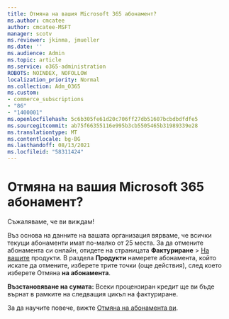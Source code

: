 ```yaml
---
title: Отмяна на вашия Microsoft 365 абонамент?
ms.author: cmcatee
author: cmcatee-MSFT
manager: scotv
ms.reviewer: jkinma, jmueller
ms.date: ''
ms.audience: Admin
ms.topic: article
ms.service: o365-administration
ROBOTS: NOINDEX, NOFOLLOW
localization_priority: Normal
ms.collection: Adm_O365
ms.custom:
- commerce_subscriptions
- "86"
- "1400001"
ms.openlocfilehash: 5c6b305fe61d20c706ff27db51607bcbdbdfdfe5
ms.sourcegitcommit: ab75f66355116e995b3cb5505465b31989339e28
ms.translationtype: MT
ms.contentlocale: bg-BG
ms.lasthandoff: 08/13/2021
ms.locfileid: "58311424"
---
```

# <a name="canceling-your-microsoft-365-subscription"></a>Отмяна на вашия Microsoft 365 абонамент?

Съжаляваме, че ви виждам!
  
Въз основа на данните на вашата организация вярваме, че всички текущи абонаменти имат по-малко от 25 места. За да отмените абонамента си онлайн, отидете на страницата **Фактуриране** \> [На вашите](https://go.microsoft.com/fwlink/p/?linkid=842054) продукти. В раздела **Продукти** намерете абонамента, който искате да отмените, изберете трите точки (още действия), след което изберете Отмяна **на абонамента**.
  
**Възстановяване на сумата:** Всеки процензиран кредит ще ви бъде върнат в рамките на следващия цикъл на фактуриране.

За да научите повече, вижте [Отмяна на абонамента ви](https://docs.microsoft.com/microsoft-365/commerce/subscriptions/cancel-your-subscription).